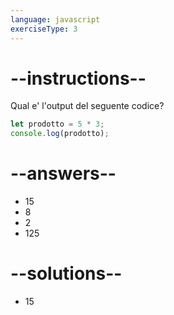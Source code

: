 ```yaml
---
language: javascript
exerciseType: 3
---
```


# --instructions--

Qual e' l'output del seguente codice?
```javascript
let prodotto = 5 * 3;
console.log(prodotto);
```

# --answers--

- 15
- 8
- 2
- 125

# --solutions--

- 15
